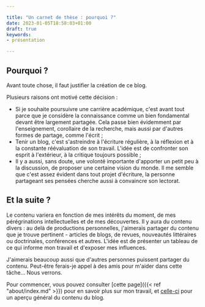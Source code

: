```yaml
---

title: "Un carnet de thèse : pourquoi ?"
date: 2023-01-05T18:58:03+01:00
draft: true
keywords:
- présentation

---
```



## Pourquoi ?

Avant toute chose, il faut justifier la création de ce blog.

Plusieurs raisons ont motivé cette décision :
- Si je souhaite poursuivre une carrière académique, c'est avant tout parce que je considère la connaissance comme un bien fondamental devant être largement partagée. Cela passe bien évidemment par l'enseignement, corollaire de la recherche, mais aussi par d'autres formes de partage, comme l'écrit ;
- Tenir un blog, c'est s'astreindre à l'écriture régulière, à la réflexion et à la constante réévaluation de son travail. L'idée est de confronter son esprit à l'extérieur, à la critique toujours possible ;
- Il y a aussi, sans doute, une volonté importante d'apporter un petit peu à la discussion, de proposer une certaine vision du monde. Il me semble que c'est assez évident dans tout projet d'écriture, la personne partageant ses pensées cherche aussi à convaincre son lectorat. 


## Et la suite ?

Le contenu variera en fonction de mes intérêts du moment, de mes pérégrinations intellectuelles et de mes découvertes. Il y aura du contenu divers : au delà de productions personnelles, j'aimerais partager du contenu que je trouve pertinent - articles de blogs, de revues, nouveautés littéraires ou doctrinales, conférences et autres. L'idée est de présenter un tableau de ce qui informe mon travail et d'exposer mes influences. 

J'aimerais beaucoup aussi que d'autres personnes puissent partager du contenu. Peut-être ferais-je appel à des amis pour m'aider dans cette tâche... Nous verrons. 

Pour commencer, vous pouvez consulter [cette page]({{< ref "about/index.md" >}}) pour en savoir plus sur mon travail, et [celle-ci]() pour un aperçu général du contenu du blog. 

